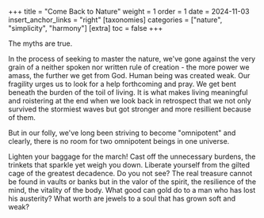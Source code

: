 +++
title = "Come Back to Nature"
weight = 1
order = 1
date = 2024-11-03
insert_anchor_links = "right"
[taxonomies]
categories = ["nature", "simplicity", "harmony"]
[extra]
toc = false
+++

The myths are true.
<!-- more -->

In the process of seeking to master the nature, we've gone against the very grain of a neither spoken nor written rule of creation - the more power we amass, the further we get from God. Human being was created weak. Our fragility urges us to look for a help forthcoming and pray. We get bent beneath the burden of the toil of living. It is what makes living meaningful and roistering at the end when we look back in retrospect that we not only survived the stormiest waves but got stronger and more resillient because of them.

But in our folly, we've long been striving to become "omnipotent" and clearly, there is no room for two omnipotent beings in one universe.

Lighten your baggage for the march! Cast off the unnecessary burdens, the trinkets that sparkle yet weigh you down. Liberate yourself from the gilted cage of the greatest decadence. Do you not see? The real treasure cannot be found in vaults or banks but in the valor of the spirit, the resilience of the mind, the vitality of the body. What good can gold do to a man who has lost his austerity? What worth are jewels to a soul that has grown soft and weak?